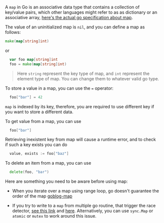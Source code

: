 A `map` in Go is an associative data type that contains a collection of key/value pairs, which other languages might refer to as as dictionary or an associative array, [here's the actual go specification about map][gospec-map].

The value of an uninitialized map is `nil`, and you can define a map as follows:

```go
make(map[string]int)
```

or

```go
  var foo map[string]int
  foo = make(map[string]int)
```

> Here `string` represent the key type of map, and `int` represent the element type of map. You can change them to whatever valid go type.

To store a value in a map, you can use the `=` operator:

```go
  foo["bar"] = 42
```

`map` is indexed by its key, therefore, you are required to use different key if you want to store a different data.

To get value from a map, you can use

```go
  foo["bar"]
```

Retrieving inexistent key from map will cause a runtime error, and to check if such a key exists you can do

```go
  value, exists := foo["baz"]
```

To delete an item from a map, you can use

```go
  delete(foo, "bar")
```

Here are something you need to be aware before using map:

- When you iterate over a map using range loop, go doesn't guarantee the order of the map [goblog-map]

- If you try to write to a `map` from multiple go routine, that trigger the race detector, [see this link][godoc-race-detector] and [here][goblog-race-detector]. Alternatively, you can use `sync.Map` or `atomic` or `mutex` to work around this issue.

[godoc-race-detector]: https://golang.org/doc/articles/race_detector.html
[goblog-race-detector]: https://blog.golang.org/race-detector
[goblog-map]: https://blog.golang.org/maps
[gospec-map]: https://golang.org/ref/spec#Map_types
